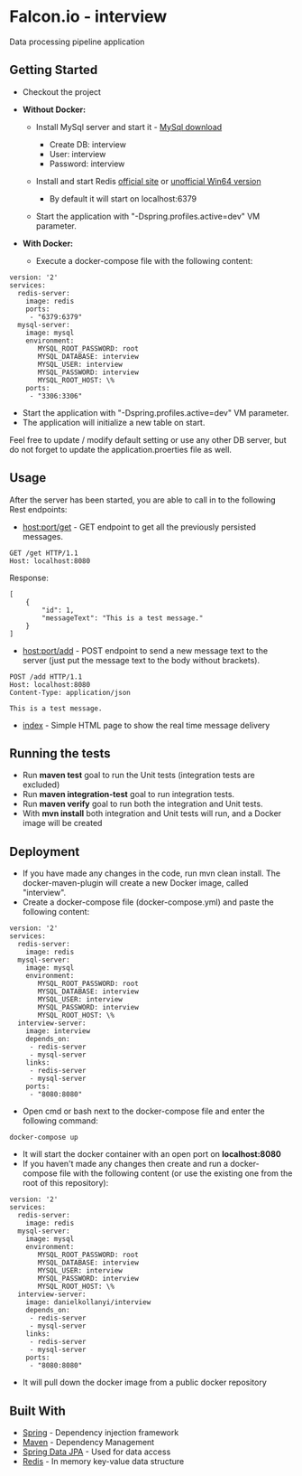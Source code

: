 # Falcon.io - interview

Data processing pipeline application

## Getting Started

* Checkout the project
* **Without Docker:**
  * Install MySql server and start it - [MySql download](https://dev.mysql.com/downloads/windows/installer/5.7.html)
      * Create DB:  interview
      * User:     interview
      * Password: interview
 
  * Install and start Redis [official site](https://redis.io/download) or [unofficial Win64 version](https://github.com/rgl/redis/downloads)
    * By default it will start on localhost:6379
  
  * Start the application with "-Dspring.profiles.active=dev" VM parameter.

* **With Docker:**
  * Execute a docker-compose file with the following content:
```
version: '2'
services:
  redis-server:
    image: redis
    ports:
     - "6379:6379"
  mysql-server:
    image: mysql
    environment:
       MYSQL_ROOT_PASSWORD: root 
       MYSQL_DATABASE: interview 
       MYSQL_USER: interview 
       MYSQL_PASSWORD: interview 
       MYSQL_ROOT_HOST: \%
    ports:
     - "3306:3306"
```
  * Start the application with "-Dspring.profiles.active=dev" VM parameter.
  * The application will initialize a new table on start.




Feel free to update / modify default setting or use any other DB server, but do not forget to update the application.proerties file as well.

## Usage

After the server has been started, you are able to call in to the following Rest endpoints:

* [host:port/get](localhost:8080/get) - GET endpoint to get all the previously persisted messages.
```
GET /get HTTP/1.1
Host: localhost:8080
```

Response:
```
[
    {
        "id": 1,
        "messageText": "This is a test message."
    }
]
```
* [host:port/add](localhost:8080/add) - POST endpoint to send a new message text to the server (just put the message text to the body without brackets).
```
POST /add HTTP/1.1
Host: localhost:8080
Content-Type: application/json

This is a test message.
```
* [index](localhost:8080/) - Simple HTML page to show the real time message delivery

## Running the tests

* Run **maven test** goal to run the Unit tests (integration tests are excluded)
* Run **maven integration-test** goal to run integration tests.
* Run **maven verify** goal to run both the integration and Unit tests.
* With **mvn install** both integration and Unit tests will run, and a Docker image will be created

## Deployment

* If you have made any changes in the code, run mvn clean install. The docker-maven-plugin will create a new Docker image, called "interview".
* Create a docker-compose file (docker-compose.yml) and paste the following content:
```
version: '2'
services:
  redis-server:
    image: redis
  mysql-server:
    image: mysql
    environment:
       MYSQL_ROOT_PASSWORD: root 
       MYSQL_DATABASE: interview 
       MYSQL_USER: interview 
       MYSQL_PASSWORD: interview 
       MYSQL_ROOT_HOST: \%
  interview-server:
    image: interview
    depends_on:
     - redis-server
     - mysql-server
    links:
     - redis-server
     - mysql-server
    ports:
     - "8080:8080"
```
* Open cmd or bash next to the docker-compose file and enter the following command:
```
docker-compose up
```
* It will start the docker container with an open port on **localhost:8080**
* If you haven't made any changes then create and run a docker-compose file with the following content 
(or use the existing one from the root of this repository):
```
version: '2'
services:
  redis-server:
    image: redis
  mysql-server:
    image: mysql
    environment:
       MYSQL_ROOT_PASSWORD: root 
       MYSQL_DATABASE: interview 
       MYSQL_USER: interview 
       MYSQL_PASSWORD: interview 
       MYSQL_ROOT_HOST: \%
  interview-server:
    image: danielkollanyi/interview
    depends_on:
     - redis-server
     - mysql-server
    links:
     - redis-server
     - mysql-server
    ports:
     - "8080:8080"
```
* It will pull down the docker image from a public docker repository

## Built With

* [Spring](https://spring.io/) - Dependency injection framework
* [Maven](https://maven.apache.org/) - Dependency Management
* [Spring Data JPA](https://projects.spring.io/spring-data-jpa/) - Used for data access
* [Redis](https://projects.spring.io/spring-data-jpa/) - In memory key-value data structure



